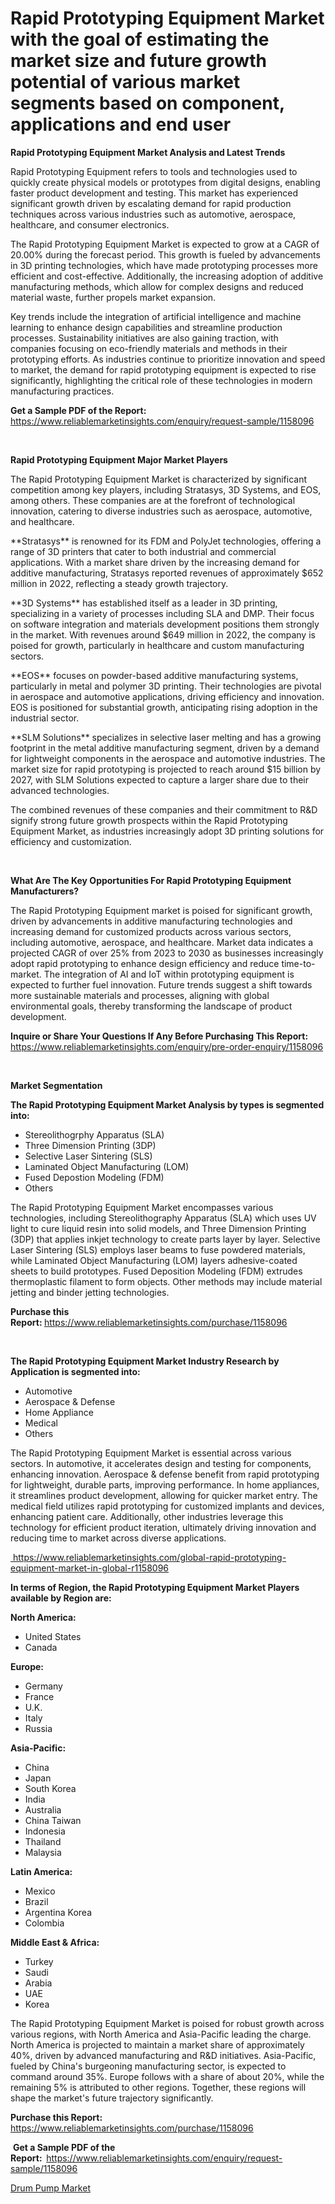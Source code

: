 <p><h1>Rapid Prototyping Equipment Market with the goal of estimating the market size and future growth potential of various market segments based on component, applications and end user</h1></p><p><strong>Rapid Prototyping Equipment Market Analysis and Latest Trends</strong></p>
<p><p>Rapid Prototyping Equipment refers to tools and technologies used to quickly create physical models or prototypes from digital designs, enabling faster product development and testing. This market has experienced significant growth driven by escalating demand for rapid production techniques across various industries such as automotive, aerospace, healthcare, and consumer electronics.</p><p>The Rapid Prototyping Equipment Market is expected to grow at a CAGR of 20.00% during the forecast period. This growth is fueled by advancements in 3D printing technologies, which have made prototyping processes more efficient and cost-effective. Additionally, the increasing adoption of additive manufacturing methods, which allow for complex designs and reduced material waste, further propels market expansion. </p><p>Key trends include the integration of artificial intelligence and machine learning to enhance design capabilities and streamline production processes. Sustainability initiatives are also gaining traction, with companies focusing on eco-friendly materials and methods in their prototyping efforts. As industries continue to prioritize innovation and speed to market, the demand for rapid prototyping equipment is expected to rise significantly, highlighting the critical role of these technologies in modern manufacturing practices.</p></p>
<p><strong>Get a Sample PDF of the Report:&nbsp;</strong> <a href="https://www.reliablemarketinsights.com/enquiry/request-sample/1158096?utm_campaign=3293&utm_medium=2&utm_source=Github&utm_content=ia&utm_term=08042025&utm_id=rapid-prototyping-equipment">https://www.reliablemarketinsights.com/enquiry/request-sample/1158096</a></p>
<p>&nbsp;</p>
<p><strong>Rapid Prototyping Equipment Major Market Players</strong></p>
<p><p>The Rapid Prototyping Equipment Market is characterized by significant competition among key players, including Stratasys, 3D Systems, and EOS, among others. These companies are at the forefront of technological innovation, catering to diverse industries such as aerospace, automotive, and healthcare.</p><p>**Stratasys** is renowned for its FDM and PolyJet technologies, offering a range of 3D printers that cater to both industrial and commercial applications. With a market share driven by the increasing demand for additive manufacturing, Stratasys reported revenues of approximately $652 million in 2022, reflecting a steady growth trajectory.</p><p>**3D Systems** has established itself as a leader in 3D printing, specializing in a variety of processes including SLA and DMP. Their focus on software integration and materials development positions them strongly in the market. With revenues around $649 million in 2022, the company is poised for growth, particularly in healthcare and custom manufacturing sectors.</p><p>**EOS** focuses on powder-based additive manufacturing systems, particularly in metal and polymer 3D printing. Their technologies are pivotal in aerospace and automotive applications, driving efficiency and innovation. EOS is positioned for substantial growth, anticipating rising adoption in the industrial sector.</p><p>**SLM Solutions** specializes in selective laser melting and has a growing footprint in the metal additive manufacturing segment, driven by a demand for lightweight components in the aerospace and automotive industries. The market size for rapid prototyping is projected to reach around $15 billion by 2027, with SLM Solutions expected to capture a larger share due to their advanced technologies.</p><p>The combined revenues of these companies and their commitment to R&D signify strong future growth prospects within the Rapid Prototyping Equipment Market, as industries increasingly adopt 3D printing solutions for efficiency and customization.</p></p>
<p>&nbsp;</p>
<p><strong>What Are The Key Opportunities For Rapid Prototyping Equipment Manufacturers?</strong></p>
<p><p>The Rapid Prototyping Equipment market is poised for significant growth, driven by advancements in additive manufacturing technologies and increasing demand for customized products across various sectors, including automotive, aerospace, and healthcare. Market data indicates a projected CAGR of over 25% from 2023 to 2030 as businesses increasingly adopt rapid prototyping to enhance design efficiency and reduce time-to-market. The integration of AI and IoT within prototyping equipment is expected to further fuel innovation. Future trends suggest a shift towards more sustainable materials and processes, aligning with global environmental goals, thereby transforming the landscape of product development.</p></p>
<p><strong>Inquire or Share Your Questions If Any Before Purchasing This Report:</strong> <a href="https://www.reliablemarketinsights.com/enquiry/pre-order-enquiry/1158096?utm_campaign=3293&utm_medium=2&utm_source=Github&utm_content=ia&utm_term=08042025&utm_id=rapid-prototyping-equipment">https://www.reliablemarketinsights.com/enquiry/pre-order-enquiry/1158096</a></p>
<p>&nbsp;</p>
<p><strong>Market Segmentation</strong></p>
<p><strong>The Rapid Prototyping Equipment Market Analysis by types is segmented into:</strong></p>
<p><ul><li>Stereolithogrphy Apparatus (SLA)</li><li>Three Dimension Printing (3DP)</li><li>Selective Laser Sintering (SLS)</li><li>Laminated Object Manufacturing (LOM)</li><li>Fused Depostion Modeling (FDM)</li><li>Others</li></ul></p>
<p><p>The Rapid Prototyping Equipment Market encompasses various technologies, including Stereolithography Apparatus (SLA) which uses UV light to cure liquid resin into solid models, and Three Dimension Printing (3DP) that applies inkjet technology to create parts layer by layer. Selective Laser Sintering (SLS) employs laser beams to fuse powdered materials, while Laminated Object Manufacturing (LOM) layers adhesive-coated sheets to build prototypes. Fused Deposition Modeling (FDM) extrudes thermoplastic filament to form objects. Other methods may include material jetting and binder jetting technologies.</p></p>
<p><strong>Purchase this Report:&nbsp;</strong><a href="https://www.reliablemarketinsights.com/purchase/1158096?utm_campaign=3293&utm_medium=2&utm_source=Github&utm_content=ia&utm_term=08042025&utm_id=rapid-prototyping-equipment">https://www.reliablemarketinsights.com/purchase/1158096</a></p>
<p>&nbsp;</p>
<p><strong>The Rapid Prototyping Equipment Market Industry Research by Application is segmented into:</strong></p>
<p><ul><li>Automotive</li><li>Aerospace & Defense</li><li>Home Appliance</li><li>Medical</li><li>Others</li></ul></p>
<p><p>The Rapid Prototyping Equipment Market is essential across various sectors. In automotive, it accelerates design and testing for components, enhancing innovation. Aerospace & defense benefit from rapid prototyping for lightweight, durable parts, improving performance. In home appliances, it streamlines product development, allowing for quicker market entry. The medical field utilizes rapid prototyping for customized implants and devices, enhancing patient care. Additionally, other industries leverage this technology for efficient product iteration, ultimately driving innovation and reducing time to market across diverse applications.</p></p>
<p><a href="https://www.reliablemarketinsights.com/global-rapid-prototyping-equipment-market-in-global-r1158096?utm_campaign=3293&utm_medium=2&utm_source=Github&utm_content=ia&utm_term=08042025&utm_id=rapid-prototyping-equipment">&nbsp;https://www.reliablemarketinsights.com/global-rapid-prototyping-equipment-market-in-global-r1158096</a></p>
<p><strong>In terms of Region, the Rapid Prototyping Equipment Market Players available by Region are:</strong></p>
<p>
    <p> <strong> North America: </strong>
        <ul>
            <li>United States</li>
            <li>Canada</li>
        </ul>
        </p> 
    <p> <strong> Europe: </strong>
        <ul>
            <li>Germany</li>
            <li>France</li>
            <li>U.K.</li>
            <li>Italy</li>
            <li>Russia</li>
        </ul>
        </p> 
    <p> <strong> Asia-Pacific: </strong>
        <ul>
            <li>China</li>
            <li>Japan</li>
            <li>South Korea</li>
            <li>India</li>
            <li>Australia</li>
            <li>China Taiwan</li>
            <li>Indonesia</li>
            <li>Thailand</li>
            <li>Malaysia</li>
        </ul>
        </p> 
    <p> <strong> Latin America: </strong>
        <ul>
            <li>Mexico</li>
            <li>Brazil</li>
            <li>Argentina Korea</li>
            <li>Colombia</li>
        </ul>
        </p> 
    <p> <strong> Middle East & Africa: </strong>
        <ul>
            <li>Turkey</li>
            <li>Saudi</li>
            <li>Arabia</li>
            <li>UAE</li>
            <li>Korea</li>
        </ul>
    </p>
    </p>
<p><p>The Rapid Prototyping Equipment Market is poised for robust growth across various regions, with North America and Asia-Pacific leading the charge. North America is projected to maintain a market share of approximately 40%, driven by advanced manufacturing and R&D initiatives. Asia-Pacific, fueled by China's burgeoning manufacturing sector, is expected to command around 35%. Europe follows with a share of about 20%, while the remaining 5% is attributed to other regions. Together, these regions will shape the market's future trajectory significantly.</p></p>
<p><strong>Purchase this Report: </strong><a href="https://www.reliablemarketinsights.com/purchase/1158096?utm_campaign=3293&utm_medium=2&utm_source=Github&utm_content=ia&utm_term=08042025&utm_id=rapid-prototyping-equipment">https://www.reliablemarketinsights.com/purchase/1158096</a></p>
<p>&nbsp;<strong>Get a Sample PDF of the Report:&nbsp;&nbsp;</strong><a href="https://www.reliablemarketinsights.com/enquiry/request-sample/1158096?utm_campaign=3293&utm_medium=2&utm_source=Github&utm_content=ia&utm_term=08042025&utm_id=rapid-prototyping-equipment">https://www.reliablemarketinsights.com/enquiry/request-sample/1158096</a></p>
<p><strong></strong></p>
<p><p><a href="https://github.com/daemluari/Market-Research-Report-List-1/blob/main/drum-pump-market.md?utm_campaign=3293&utm_medium=2&utm_source=Github&utm_content=ia&utm_term=08042025&utm_id=rapid-prototyping-equipment">Drum Pump Market</a></p></p>